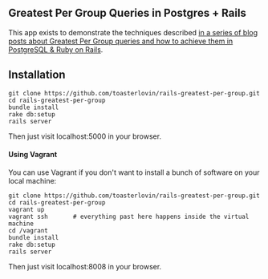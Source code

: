 ## Greatest Per Group Queries in Postgres + Rails

This app exists to demonstrate the techniques described [in  a series
of blog posts about Greatest Per Group queries and how to achieve them
in PostgreSQL & Ruby on Rails](http://www.toasterlovin.com/greatest-per-group-postgresql-distinct-on/).

## Installation

```
git clone https://github.com/toasterlovin/rails-greatest-per-group.git
cd rails-greatest-per-group
bundle install
rake db:setup
rails server
```

Then just visit localhost:5000 in your browser.

#### Using Vagrant

You can use Vagrant if you don't want to install a bunch of software on your local machine:

```
git clone https://github.com/toasterlovin/rails-greatest-per-group.git
cd rails-greatest-per-group
vagrant up
vagrant ssh       # everything past here happens inside the virtual machine
cd /vagrant
bundle install
rake db:setup
rails server
```

Then just visit localhost:8008 in your browser.
